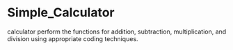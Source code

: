 # Simple_Calculator
 calculator perform the functions for addition, subtraction, multiplication, and division using appropriate coding techniques.
